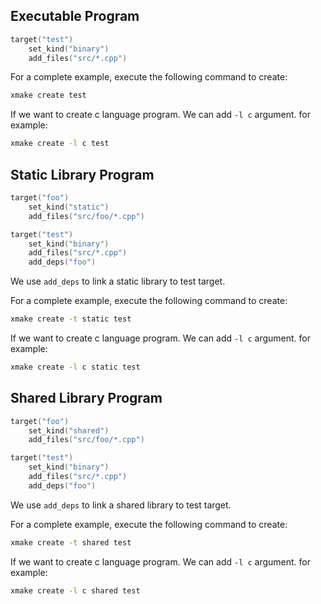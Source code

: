 ## Executable Program

```lua
target("test")
    set_kind("binary")
    add_files("src/*.cpp")
```

For a complete example, execute the following command to create:

```bash
xmake create test
```

If we want to create c language program. We can add `-l c` argument. for example:

```bash
xmake create -l c test
```

## Static Library Program

```lua
target("foo")
    set_kind("static")
    add_files("src/foo/*.cpp")

target("test")
    set_kind("binary")
    add_files("src/*.cpp")
    add_deps("foo")
```

We use `add_deps` to link a static library to test target.

For a complete example, execute the following command to create:

```bash
xmake create -t static test
```

If we want to create c language program. We can add `-l c` argument. for example:

```bash
xmake create -l c static test
```

## Shared Library Program

```lua
target("foo")
    set_kind("shared")
    add_files("src/foo/*.cpp")

target("test")
    set_kind("binary")
    add_files("src/*.cpp")
    add_deps("foo")
```

We use `add_deps` to link a shared library to test target.

For a complete example, execute the following command to create:

```bash
xmake create -t shared test
```

If we want to create c language program. We can add `-l c` argument. for example:

```bash
xmake create -l c shared test
```

